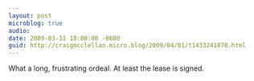 ```yaml
---
layout: post
microblog: true
audio: 
date: 2009-03-31 18:00:00 -0600
guid: http://craigmcclellan.micro.blog/2009/04/01/t1433241078.html
---
```

What a long, frustrating ordeal. At least the lease is signed.
